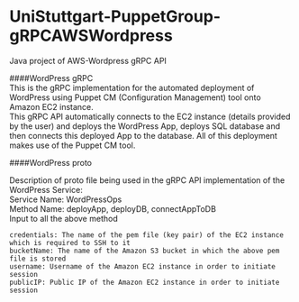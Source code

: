 # UniStuttgart-PuppetGroup-gRPCAWSWordpress
Java project of AWS-Wordpress gRPC API  

####WordPress gRPC  
This is the gRPC implementation for the automated deployment of WordPress using Puppet CM (Configuration Management) tool onto Amazon EC2 instance.  
This gRPC API automatically connects to the EC2 instance (details provided by the user) and deploys the WordPress App, deploys SQL database and then connects this deployed App to the database. All of this deployment makes use of the Puppet CM tool.

####WordPress proto

Description of proto file being used in the gRPC API implementation of the WordPress Service:  
Service Name: WordPressOps  
Method Name: deployApp, deployDB, connectAppToDB  
    Input to all the above method  
      
    credentials: The name of the pem file (key pair) of the EC2 instance which is required to SSH to it  
    bucketName: The name of the Amazon S3 bucket in which the above pem file is stored  
    username: Username of the Amazon EC2 instance in order to initiate session  
    publicIP: Public IP of the Amazon EC2 instance in order to initiate session

